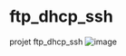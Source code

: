 # ftp_dhcp_ssh
projet ftp_dhcp_ssh
![image](https://github.com/user-attachments/assets/ed93af6b-1457-445c-b3a8-c3b6a9193d04)
